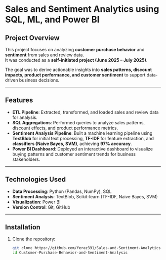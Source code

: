 # Sales and Sentiment Analytics using SQL, ML, and Power BI

##  Project Overview  
This project focuses on analyzing **customer purchase behavior** and **sentiment** from sales and review data.  
It was conducted as a **self-initiated project (June 2025 – July 2025)**.  

The goal was to derive actionable insights into **sales patterns, discount impacts, product performance, and customer sentiment** to support data-driven business decisions.

---

##  Features  
- **ETL Pipeline**: Extracted, transformed, and loaded sales and review data for analysis.  
- **SQL Aggregations**: Performed queries to analyze sales patterns, discount effects, and product performance metrics.  
- **Sentiment Analysis Pipeline**: Built a machine learning pipeline using **TextBlob** for initial text processing, **TF-IDF** for feature extraction, and **classifiers (Naive Bayes, SVM)**, achieving **97% accuracy**.  
- **Power BI Dashboard**: Deployed an interactive dashboard to visualize buying patterns and customer sentiment trends for business stakeholders.  

---

##  Technologies Used  
- **Data Processing**: Python (Pandas, NumPy), SQL  
- **Sentiment Analysis**: TextBlob, Scikit-learn (TF-IDF, Naive Bayes, SVM)  
- **Visualization**: Power BI  
- **Version Control**: Git, GitHub  

---

##  Installation  
1. Clone the repository:  
   ```bash
   git clone https://github.com/feraz391/Sales-and-Sentiment-Analytics-using-SQL-ML-and-Power-BI.git
   cd Customer-Purchase-Behavior-and-Sentiment-Analysis
